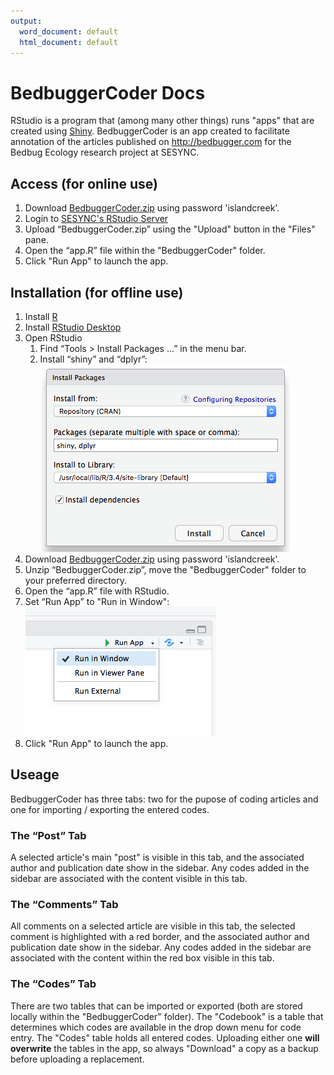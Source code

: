 ```yaml
---
output:
  word_document: default
  html_document: default
---
```

# BedbuggerCoder Docs

RStudio is a program that (among many other things) runs "apps" that are created using [Shiny](https://shiny.rstudio.com/). BedbuggerCoder is an app created to facilitate annotation of the articles published on http://bedbugger.com for the Bedbug Ecology research project at SESYNC.

## Access (for online use)

1. Download [BedbuggerCoder.zip](http://sesync.us/xa1f3) using password 'islandcreek'.
1. Login to [SESYNC's RStudio Server](https://rstudio.sesync.org)
1. Upload “BedbuggerCoder.zip” using the "Upload" button in the "Files" pane.
1. Open the “app.R” file within the "BedbuggerCoder" folder.
1. Click "Run App" to launch the app.

## Installation (for offline use)

1. Install [R](https://cran.rstudio.com/)
1. Install [RStudio Desktop](https://www.rstudio.com/products/rstudio/download/#download)
1. Open RStudio
    1. Find “Tools > Install Packages …” in the menu bar.
    1. Install “shiny” and “dplyr”:  
       ![](images/package.png)
1. Download [BedbuggerCoder.zip](http://sesync.us/xa1f3) using password 'islandcreek'.
1. Unzip “BedbuggerCoder.zip”, move the "BedbuggerCoder" folder to your preferred directory.
1. Open the “app.R” file with RStudio.
1. Set “Run App” to "Run in Window":  
   ![](images/runapp.png)
1. Click "Run App" to launch the app.

## Useage

BedbuggerCoder has three tabs: two for the pupose of coding articles and one for importing / exporting the entered codes.

### The “Post” Tab

A selected article's main "post" is visible in this tab, and the associated author and publication date show in the sidebar. Any codes added in the sidebar are associated with the content visible in this tab.

### The “Comments” Tab

All comments on a selected article are visible in this tab, the selected comment is highlighted with a red border, and the associated author and publication date show in the sidebar. Any codes added in the sidebar are associated with the content within the red box visible in this tab.

### The “Codes” Tab

There are two tables that can be imported or exported (both are stored locally within the "BedbuggerCoder" folder). The "Codebook" is a table that determines which codes are available in the drop down menu for code entry. The "Codes" table holds all entered codes. Uploading either one **will overwrite** the tables in the app, so always "Download" a copy as a backup before uploading a replacement.
